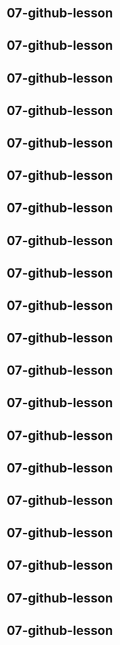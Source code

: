 # 07-github-lesson
# 07-github-lesson
# 07-github-lesson
# 07-github-lesson
# 07-github-lesson
# 07-github-lesson
# 07-github-lesson
# 07-github-lesson
# 07-github-lesson
# 07-github-lesson
# 07-github-lesson
# 07-github-lesson
# 07-github-lesson
# 07-github-lesson
# 07-github-lesson
# 07-github-lesson
# 07-github-lesson
# 07-github-lesson
# 07-github-lesson
# 07-github-lesson
